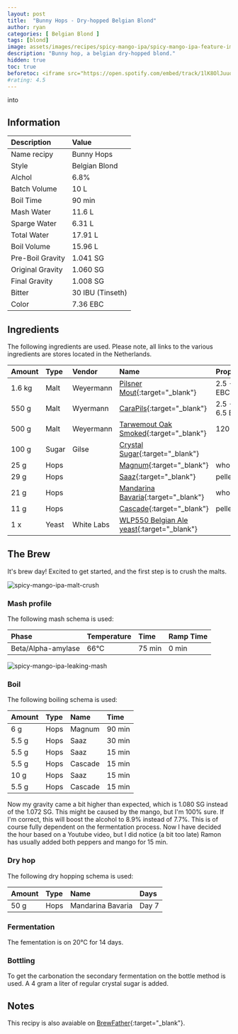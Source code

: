```yaml
---
layout: post
title:  "Bunny Hops - Dry-hopped Belgian Blond"
author: ryan
categories: [ Belgian Blond ]
tags: [blond]
image: assets/images/recipes/spicy-mango-ipa/spicy-mango-ipa-feature-image.jpg
description: "Bunny hop, a belgian dry-hopped blond."
hidden: true
toc: true
beforetoc: <iframe src="https://open.spotify.com/embed/track/1lK8OlJuuoVsGHsWaKFAfk" width="100%" height="80" frameBorder="0" allowtransparency="true" allow="encrypted-media"></iframe>
#rating: 4.5
---
```

into


## Information

| Description | Value |
| :---------- | :---- | 
| Name recipy | Bunny Hops |
| Style | Belgian Blond |
| Alchol | 6.8% |
| Batch Volume | 10 L |
| Boil Time | 90 min |
| Mash Water |  11.6 L |
| Sparge Water | 6.31 L |
| Total Water | 17.91 L |
| Boil Volume | 15.96 L |
| Pre-Boil Gravity | 1.041 SG |
| Original Gravity | 1.060 SG |
| Final Gravity | 1.008 SG| 
| Bitter | 30 IBU (Tinseth) |
| Color | 7.36 EBC |

## Ingredients
The following ingredients are used. Please note, all links to the various ingredients are stores located in the Netherlands.

| Amount | Type | Vendor | Name | Property | 
| :----- | :--- |  :------- | :------- | :------- | 
| 1.6 kg | Malt | Weyermann | [Pilsner Mout](https://www.brouwstore.nl/weyermann-pilsner-mout-1-kg){:target="_blank"} | 2.5 - 4 EBC |
| 550 g | Malt | Wyermann | [CaraPils](https://www.brouwstore.nl/carapils-weyermann-2-5-6-5-ebc-1-kg){:target="_blank"} | 2.5 - 6.5 EBC | 
| 500 g | Malt | Weyermann | [Tarwemout Oak Smoked](https://www.brouwstore.nl/tarwemout-eik-gerookt-weyermann-4-6-ebc-1-kg){:target="_blank"} | 120 EBC |
| 100 g | Sugar | Gilse | [Crystal Sugar](https://www.coop.nl/product/8710437000031/Van-Gilse-Kristalsuiker){:target="_blank"} | |
| 25 g  | Hops | | [Magnum](https://www.brouwstore.nl/hopbloemen-magnum-2019-100g){:target="_blank"} | whole |
| 29 g  | Hops | | [Saaz](https://www.brouwstore.nl/hopkorrels-saaz-2019-100g){:target="_blank"}  | pellets |
| 21 g  | Hops | | [Mandarina Bavaria](https://www.brouwstore.nl/hopbloemen-mandarina-bavaria-2019-100g){:target="_blank"} | whole |
| 11 g  | Hops | | [Cascade](https://www.brouwstore.nl/hopkorrels-cascade-2019-100g){:target="_blank"} | pellets |
| 1 x | Yeast | White Labs | [WLP550 Belgian Ale yeast](https://www.braumarkt.com/en/white-labs-wlp550-belgian-ale-yeast){:target="_blank"} | |

## The Brew
It's brew day! Excited to get started, and the first step is to crush the malts.

![spicy-mango-ipa-malt-crush]({{site.baseurl}}/assets/images/recipes/spicy-mango-ipa/spicy-mango-ipa-crushed-malt.jpg)

### Mash profile
The following mash schema is used:

| Phase | Temperature | Time | Ramp Time |
| :---- | :-----------| :--- | :-------- | 
| Beta/Alpha-amylase | 66°C | 75 min | 0 min |

![spicy-mango-ipa-leaking-mash]({{site.baseurl}}/assets/images/recipes/spicy-mango-ipa/spicy-mango-ipa-leaking-mash.jpg)

### Boil
The following boiling schema is used:

| Amount | Type | Name | Time |
| :----- | :--- | :--- | :--- |
| 6 g | Hops | Magnum  | 90 min |
| 5.5 g | Hops | Saaz | 30 min |
| 5.5 g | Hops | Saaz | 15 min |
| 5.5 g | Hops | Cascade | 15 min |
| 10 g | Hops | Saaz | 15 min |
| 5.5 g | Hops | Cascade | 15 min |


Now my gravity came a bit higher than expected, which is 1.080 SG instead of the 1.072 SG. This might be caused by the mango, but I'm 100% sure. If I'm correct, this will boost the alcohol to 8.9% instead of 7.7%. This is of course fully dependent on the fermentation process. Now I have decided the hour based on a Youtube video, but I did notice (a bit too late) Ramon has usually added both peppers and mango for 15 min.

### Dry hop
The following dry hopping schema is used:

| Amount | Type | Name | Days |
| :----- | :--- | :--- | :--- |
| 50 g | Hops | Mandarina Bavaria | Day 7 |

### Fermentation
The fementation is on 20°C for 14 days.

### Bottling
To get the carbonation the secondary fermentation on the bottle method is used. A 4 gram a liter of regular crystal sugar is added.


## Notes
This recipy is also avaiable on [BrewFather](https://share.brewfather.app/pMAzBTXSm7YuVA){:target="_blank"}.
